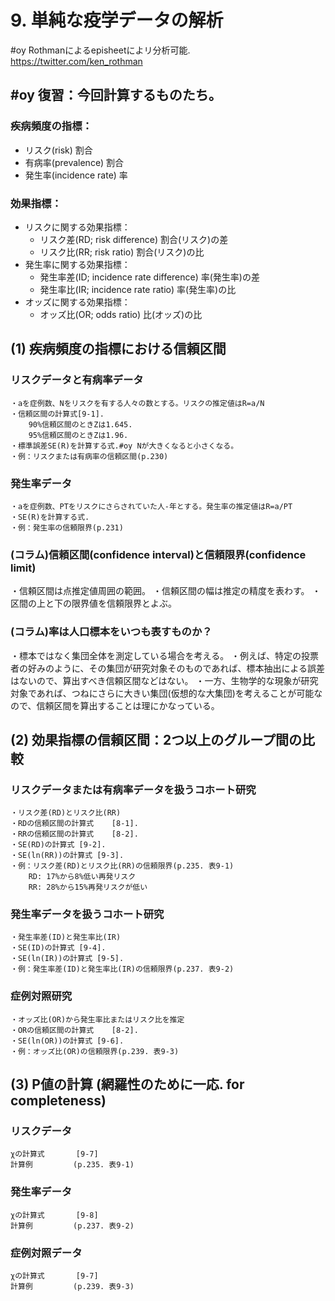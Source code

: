 # 9. 単純な疫学データの解析

#oy Rothmanによるepisheetによリ分析可能.　https://twitter.com/ken_rothman

## #oy 復習：今回計算するものたち。

### 疾病頻度の指標：
* リスク(risk) 					割合
* 有病率(prevalence)				割合	
* 発生率(incidence rate)				率

### 効果指標：
* リスクに関する効果指標：
	* リスク差(RD; risk difference)	割合(リスク)の差
	* リスク比(RR; risk ratio)		割合(リスク)の比
* 発生率に関する効果指標：
	* 発生率差(ID; incidence rate difference)	率(発生率)の差
	* 発生率比(IR; incidence rate ratio)	率(発生率)の比
* オッズに関する効果指標：
	* オッズ比(OR; odds ratio)		比(オッズ)の比

## (1) 疾病頻度の指標における信頼区間
### リスクデータと有病率データ
	・aを症例数、Nをリスクを有する人々の数とする。リスクの推定値はR=a/N
	・信頼区間の計算式[9-1].
		90%信頼区間のときZは1.645. 
		95%信頼区間のときZは1.96. 
	・標準誤差SE(R)を計算する式.#oy Nが大きくなると小さくなる。
	・例：リスクまたは有病率の信頼区間(p.230)
### 発生率データ
	・aを症例数、PTをリスクにさらされていた人-年とする。発生率の推定値はR=a/PT
	・SE(R)を計算する式.
	・例：発生率の信頼限界(p.231)
### (コラム)信頼区間(confidence interval)と信頼限界(confidence limit)
・信頼区間は点推定値周囲の範囲。
・信頼区間の幅は推定の精度を表わす。
・区間の上と下の限界値を信頼限界とよぶ。

### (コラム)率は人口標本をいつも表すものか？
・標本ではなく集団全体を測定している場合を考える。
・例えば、特定の投票者の好みのように、その集団が研究対象そのものであれば、標本抽出による誤差はないので、算出すべき信頼区間などはない。
・一方、生物学的な現象が研究対象であれば、つねにさらに大きい集団(仮想的な大集団)を考えることが可能なので、信頼区間を算出することは理にかなっている。

## (2) 効果指標の信頼区間：2つ以上のグループ間の比較

### リスクデータまたは有病率データを扱うコホート研究
	・リスク差(RD)とリスク比(RR)
	・RDの信頼区間の計算式	[8-1].
	・RRの信頼区間の計算式	[8-2].
	・SE(RD)の計算式	[9-2]. 
	・SE(ln(RR))の計算式	[9-3].
	・例：リスク差(RD)とリスク比(RR)の信頼限界(p.235. 表9-1)
		RD: 17%から8%低い再発リスク
		RR: 28%から15%再発リスクが低い

### 発生率データを扱うコホート研究
	・発生率差(ID)と発生率比(IR)
	・SE(ID)の計算式	[9-4].
	・SE(ln(IR))の計算式	[9-5].
	・例：発生率差(ID)と発生率比(IR)の信頼限界(p.237. 表9-2)
### 症例対照研究
	・オッズ比(OR)から発生率比またはリスク比を推定
	・ORの信頼区間の計算式	[8-2].
	・SE(ln(OR))の計算式	[9-6].
	・例：オッズ比(OR)の信頼限界(p.239. 表9-3)

## (3) P値の計算 (網羅性のために一応. for completeness)
### リスクデータ
	χの計算式		[9-7]
	計算例			(p.235. 表9-1)
### 発生率データ
	χの計算式		[9-8]
	計算例			(p.237. 表9-2)
### 症例対照データ
	χの計算式		[9-7]
	計算例			(p.239. 表9-3)

